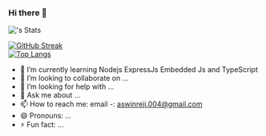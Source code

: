 ### Hi there 👋

![<aswinrejidev>'s Stats](https://github-readme-stats.vercel.app/api?username=aswinrejidev&theme=vue-dark&show_icons=true&hide_border=true&count_private=true)

[![GitHub Streak](https://streak-stats.demolab.com?user=aswinrejidev)](https://git.io/streak-stats) \
[![Top Langs](https://github-readme-stats.vercel.app/api/top-langs/?username=aswinrejidev&layout=compact)](https://github.com/anuraghazra/github-readme-stats)
<!-- - 🔭 I’m currently working on ... -->
- 🌱 I’m currently learning Nodejs ExpressJs Embedded Js and TypeScript 
- 👯 I’m looking to collaborate on ...
- 🤔 I’m looking for help with ...
- 💬 Ask me about ...
- 📫 How to reach me: email -: aswinreji.004@gmail.com
- 😄 Pronouns: ...
- ⚡ Fun fact: ...

